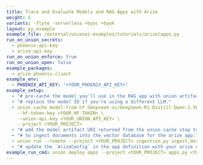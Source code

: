 ```yaml
---
title: Trace and Evaluate Models and RAG Apps with Arize
weight: 5
variants: -flyte -serverless +byoc +byok
layout: py_example
example_file: /external/unionai-examples/tutorials/arize/apps.py
run_on_union_secrets:
  - phoenix-api-key
  - arize-api-key
run_on_union_enforce: true
run_on_union_open: false
example_packages:
  - arize-phoenix-client
example_env:
  - PHOENIX_API_KEY: "<YOUR_PHOENIX_API_KEY>"
example_setup:
  - "# pre-cache the model you'll use in the RAG app with union artifacts."
  - "# replace the model ID if you're using a different LLM."
  - union cache model-from-hf deepseek-ai/DeepSeek-R1-Distill-Qwen-1.5B \
    --hf-token-key <YOUR_HF_TOKEN> \
    --union-api-key <YOUR_UNION_API_KEY> \
    --project <YOUR_PROJECT>
  - "# add the model artifact URI returned from the union cache step to the `vllm-deepseek` app definition."
  - "# to ingest documents into the vector database for the arize app:"
  - union run --remote --project <YOUR_PROJECT> ingestion.py ingest_docs_workflow --file_path <YOUR_FILE>
  - "# update the `ArizeConfig` in the app definition with your arize organization, space, and model IDs, then deploy the arize app."
example_run_cmd: union deploy apps --project <YOUR_PROJECT> apps.py <YOUR_APP> <ARGS>
---
```

